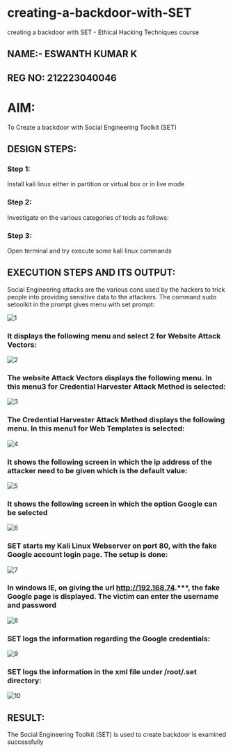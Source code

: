 # creating-a-backdoor-with-SET
creating a backdoor with SET - Ethical Hacking Techniques course

## NAME:- ESWANTH KUMAR K
## REG NO: 212223040046
# AIM:
To Create a backdoor with Social Engineering Toolkit (SET)

## DESIGN STEPS:

### Step 1:

Install kali linux either in partition or virtual box or in live mode


### Step 2:

Investigate on the various categories of tools as follows:

### Step 3:

Open terminal and try execute some kali linux commands

## EXECUTION STEPS AND ITS OUTPUT:
Social Engineering attacks are the various cons used by the hackers to trick people into providing sensitive data to the attackers. 
The command sudo setoolkit in the prompt gives menu with set prompt:

![1](1.png)

### It displays the following menu and select 2 for Website Attack Vectors:

![2](2.png)

### The website Attack Vectors displays the following menu. In this menu3 for Credential Harvester Attack Method is selected:

![3](3.png)

### The Credential Harvester Attack Method displays the following menu. In this menu1 for Web Templates is selected:


![4](4.png)

### It shows the following screen in which the ip address of the attacker need to be given which is the default value:


![5](5.png)

### It shows the following screen in which the option Google can be selected


![6](6.png)
### SET starts my Kali Linux Webserver on port 80, with the fake Google account login page. The setup is done:


![7](7.png)

### In windows IE, on giving the url http://192.168.74.***, the fake Google page is displayed. The victim can enter the username and password

![8](8.png)

### SET logs the information regarding the Google credentials:

![9](9.png)

### SET logs the information in the xml file under /root/.set directory:

![10](10.png)


## RESULT:
The Social Engineering Toolkit (SET) is used to create backdoor is  examined successfully
